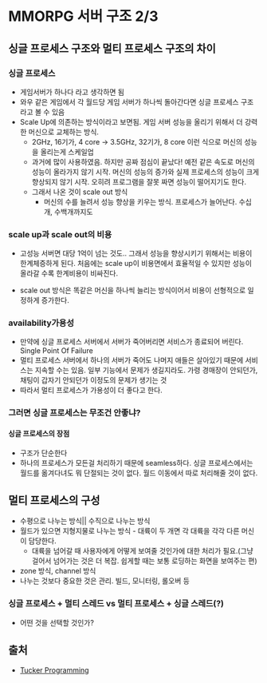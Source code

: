 # MMORPG 서버 구조 2/3

## 싱글 프로세스 구조와 멀티 프로세스 구조의 차이

### 싱글 프로세스

- 게임서버가 하나다 라고 생각하면 됨
- 와우 같은 게임에서 각 월드당 게임 서버가 하나씩 돌아간다면 싱글 프로세스 구조라고 볼 수 있음
- Scale Up에 의존하는 방식이라고 보면됨. 게임 서버 성능을 올리기 위해서 더 강력한 머신으로 교체하는 방식.
  - 2GHz, 16기가, 4 core -> 3.5GHz, 32기가, 8 core  이런 식으로 머신의 성능을 올리는게 스케일업
  - 과거에 많이 사용하였음. 하지만 공짜 점심이 끝났다!  예전 같은 속도로 머신의 성능이 올라가지 않기 시작. 머신의 성능의 증가와 실제 프로세스의 성능이 크게 향상되지 않기 시작. 오히려 프로그램을 잘못 짜면 성능이 떨어지기도 한다.
  - 그래서 나온 것이 scale out 방식
    - 머신의 수를 늘려서 성능 향상을 키우는 방식. 프로세스가 늘어난다. 수십개, 수백개까지도



### scale up과 scale out의 비용

- 고성능 서버면 대당 1억이 넘는 것도..  그래서 성능을 향상시키기 위해서는 비용이 한계체증하게 된다. 처음에는 scale up이 비용면에서 효율적일 수 있지만 성능이 올라갈 수록 한계비용이 비싸진다.

- scale out 방식은 똑같은 머신을 하나씩 늘리는 방식이어서 비용이 선형적으로 일정하게 증가한다. 

  

### availability가용성

  - 만약에 싱글 프로세스 서버에서 서버가 죽어버리면 서비스가 종료되어 버린다. Single Point Of Failure
  - 멀티 프로세스 서버에서 하나의 서버가 죽어도 나머지 애들은 살아있기 때문에 서비스는 지속할 수는 있음. 일부 기능에서 문제가 생길지라도. 가령 경매장이 안되던가, 채팅이 갑자기 안되던가 이정도의 문제가 생기는 것
  - 따라서 멀티 프로세스가 가용성이 더 좋다고 한다.



### 그러면 싱글 프로세스는 무조건 안좋냐?

#### 싱글 프로세스의 장점

- 구조가 단순한다
- 하나의 프로세스가 모든걸 처리하기 때문에 seamless하다. 싱글 프로세스에서는 월드를 옮겨다녀도 뭐 단절되는 것이 없다. 월드 이동에서 따로 처리해줄 것이 없다.



## 멀티 프로세스의 구성

- 수평으로 나누는 방식|| 수직으로 나누는 방식
- 월드가 있으면 지형지물로 나누는 방식 - 대륙이 두 개면 각 대륙을 각각 다른 머신이 담당한다. 
  - 대륙을 넘어갈 때 사용자에게 어떻게 보여줄 것인가에 대한 처리가 필요.(그냥 걸어서 넘어가는 것은 더 복잡. 쉽게할 때는 보통 로딩하는 화면을 보여주는 편)
- zone 방식, channel 방식
- 나누는 것보다 중요한 것은 관리. 빌드, 모니터링, 롤오버 등



### 싱글 프로세스 + 멀티 스레드  vs  멀티 프로세스 + 싱글 스레드(?)

- 어떤 것을 선택할 것인가? 



## 출처

- [Tucker Programming](https://www.youtube.com/channel/UCZp_ftx6UB_32VfVmlS3o_A)

  



